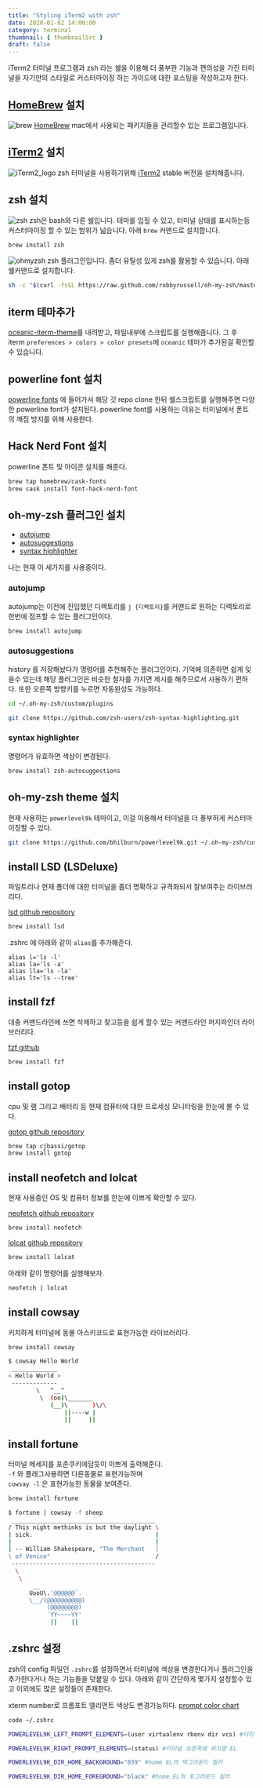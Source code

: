 ```yaml
---
title: "Styling iTerm2 with zsh"
date: 2020-01-02 14:00:00
category: terminal
thumbnail: { thumbnailSrc }
draft: false
---
```


iTerm2 터미널 프로그램과 zsh 라는 쉘을 이용해 더 풍부한 기능과 편의성을 가진 터미널을 자기만의 스타일로
커스터마이징 하는 가이드에 대한 포스팅을 작성하고자 한다.

## [HomeBrew](https://brew.sh/) 설치

![brew](https://user-images.githubusercontent.com/58495926/71944814-48c1a980-3208-11ea-9d6f-d4fdf89512d6.jpg)
[HomeBrew](https://brew.sh/)
mac에서 사용되는 패키지들을 관리할수 있는 프로그램입니다.

## [iTerm2](https://www.iterm2.com/downloads.html)  설치
![iTerm2_logo](https://user-images.githubusercontent.com/58495926/71944813-48c1a980-3208-11ea-8aae-3282bcf1a4ea.jpg)
zsh 터미널을 사용하기위해
[iTerm2](https://www.iterm2.com/downloads.html) stable 버전을 설치해줍니다.

## zsh 설치
![zsh](https://user-images.githubusercontent.com/58495926/71944811-48291300-3208-11ea-9b3b-9ed0dcd391d7.jpeg)
zsh은 bash와 다른 쉘입니다. 테마를 입힐 수 있고, 터미널 상태를 표시하는등 커스터마이징 할 수 있는 범위가 넓습니다.
아래 `brew` 커맨드로 설치합니다.

```sh
brew install zsh
```

![ohmyzsh](https://user-images.githubusercontent.com/58495926/71944812-48c1a980-3208-11ea-93a2-ccf2e5e6d111.png)
zsh 플러그인입니다. 좀더 유틸성 있게 zsh를 활용할 수 있습니다.
아래 쉘커맨드로 설치합니다.

```sh
sh -c "$(curl -fsSL https://raw.github.com/robbyrussell/oh-my-zsh/master/tools/install.sh)"
```

## iterm 테마추가
[oceanic-iterm-theme](https://drive.google.com/file/d/1ZYNEBnN1WwQ6u4BxCZJmszpKD1qUkDfD/view?usp=sharing)를 내려받고, 파일내부에 스크립트를 실행해줍니다.
그 후 iterm `preferences > colors > color presets`에
`oceanic` 테마가 추가된걸 확인할 수 있습니다.

## powerline font 설치

[powerline fonts](https://github.com/powerline/fonts) 에 들어가서 해당 깃 repo clone 한뒤 쉘스크립트를
실행해주면 다양한 powerline font가 설치된다.
powerline font를 사용하는 이유는 터미널에서 폰트의 깨짐 방지를 위해 사용한다.

## Hack Nerd Font 설치
powerline 폰트 및 아이콘 설치를 해준다.

```sh
brew tap homebrew/cask-fonts
brew cask install font-hack-nerd-font
```

## oh-my-zsh 플러그인 설치

- [autojump](https://github.com/wting/autojump)
- [autosuggestions](https://github.com/zsh-users/zsh-autosuggestions)
- [syntax highlighter](https://github.com/zsh-users/zsh-syntax-highlighting)

나는 현재 이 세가지를 사용중이다.

### autojump

autojump는 이전에 진입했던 디렉토리를 `j {디렉토리}`를 커맨드로
원하는 디렉토리로 한번에 점프할 수 있는 플러그인이다.

```sh
brew install autojump
```

### autosuggestions

history 를 저장해놨다가 명령어를 추천해주는 플러그인이다.
기억에 의존하면 쉽게 잊을수 있는데 해당 플러그인은 비슷한 철자를 가지면 제시를 해주므로서 사용하기 편하다. 또한 오른쪽 방향키를 누르면 자동완성도 가능하다.

```sh
cd ~/.oh-my-zsh/custom/plugins

git clone https://github.com/zsh-users/zsh-syntax-highlighting.git
```

### syntax highlighter
명령어가 유효하면 색상이 변경된다.
```sh
brew install zsh-autosuggestions
```

## oh-my-zsh theme 설치
현재 사용하는 `powerlevel9k` 테마이고, 이걸 이용해서 터미널을 더 풍부하게 커스터마이징할 수 있다.
```sh
git clone https://github.com/bhilburn/powerlevel9k.git ~/.oh-my-zsh/custom/themes/powerlevel9k
```

## install LSD (LSDeluxe)
파일트리나 현재 폴더에 대한 터미널을 좀더 명확하고 규격화되서 잘보여주는 라이브러리다.

[lsd github repository](https://github.com/Peltoche/lsd#installation)

```sh
brew install lsd
```

.zshrc 에 아래와 같이 `alias`를 추가해준다.
```
alias l='ls -l'
alias la='ls -a'
alias lla='ls -la'
alias lt='ls --tree'
```

## install fzf

대충 커맨드라인에 쓰면 삭제하고 찾고등을
쉽게 할수 있는 커맨드라인 퍼지파인더 라이브러리다.

[fzf github](https://github.com/junegunn/fzf)

```sh
brew install fzf
```

## install gotop
cpu 및 램 그리고 배터리 등 현재 컴퓨터에 대한 프로세싱 모니터링을 한눈에 볼 수 있다.

[gotop github repository](https://github.com/cjbassi/gotop)

```sh
brew tap cjbassi/gotop
brew install gotop
```

## install neofetch and lolcat
현재 사용중인 OS 및 컴퓨터 정보를 한눈에 이쁘게 확인할 수 있다.

[neofetch github repository](https://github.com/dylanaraps/neofetch)
```sh
brew install neofetch
```

[lolcat github repository](https://github.com/busyloop/lolcat)
```sh
brew install lolcat
```

아래와 같이 명령어를 실행해보자.
```sh
neofetch | lolcat
```

## install cowsay
키치하게 터미널에 동물 아스키코드로 표현가능한 라이브러리다.

```sh
brew install cowsay

$ cowsay Hello World
 _____________
< Hello World >
 -------------
        \   ^__^
         \  (oo)\_______
            (__)\       )\/\
                ||----w |
                ||     ||
```

## install fortune
터미널 메세지를 포춘쿠키에담듯이 이쁘게 출력해준다.  
`-f` 와 플래그사용하면 다른동물로 표현가능하며  
`cowsay -l` 은 표현가능한 동물을 보여준다.

```sh
brew install fortune

$ fortune | cowsay -f sheep
 _________________________________________
/ This night methinks is but the daylight \
| sick.                                   |
|                                         |
| -- William Shakespeare, "The Merchant   |
\ of Venice"                              /
 -----------------------------------------
  \
   \
       __     
      UooU\.'@@@@@@`.
      \__/(@@@@@@@@@@)
           (@@@@@@@@)
           `YY~~~~YY'
            ||    ||
```

## .zshrc 설정
zsh의 config 파일인 `.zshrc`를 설정하면서
터미널에 색상을 변경한다거나 플러그인을 추가한다거나
하는 기능들을 덧붙일 수 있다. 
아래와 같이 간단하게 몇가지 설정할수 있고 이외에도 많은
설정들이 존재한다.

xterm number로 프롬포트 엘리먼트 색상도 변경가능하다.
[prompt color chart](https://jonasjacek.github.io/colors/)

```sh
code ~/.zshrc

POWERLEVEL9K_LEFT_PROMPT_ELEMENTS=(user virtualenv rbenv dir vcs) #터미널 왼쪽에 위치할 EL

POWERLEVEL9K_RIGHT_PROMPT_ELEMENTS=(status) #터미널 오른쪽에 위치할 EL

POWERLEVEL9K_DIR_HOME_BACKGROUND="039" #home EL의 백그라운드 컬러

POWERLEVEL9K_DIR_HOME_FOREGROUND="black" #home EL의 포그라운드 컬러
```